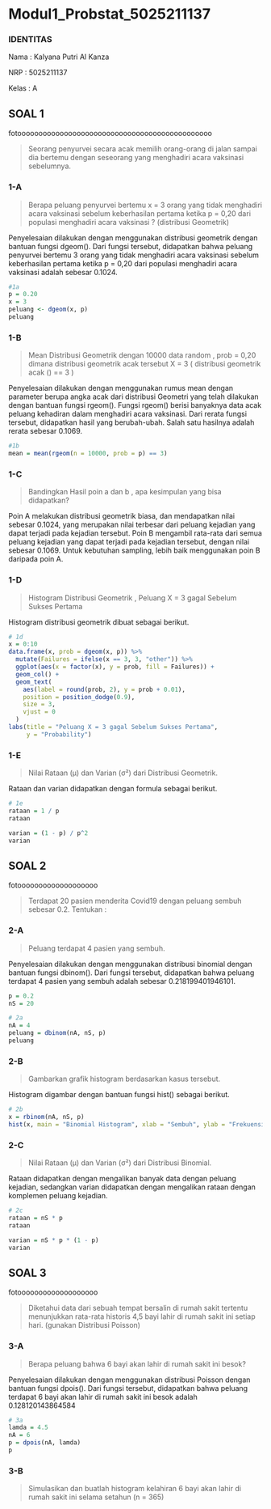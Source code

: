 # Modul1_Probstat_5025211137

### IDENTITAS

Nama  : Kalyana Putri Al Kanza

NRP   : 5025211137

Kelas : A

## SOAL 1

fotoooooooooooooooooooooooooooooooooooooooooooooo

>Seorang penyurvei secara acak memilih orang-orang di jalan sampai dia bertemu dengan seseorang yang menghadiri acara vaksinasi sebelumnya. 

### 1-A

>Berapa peluang penyurvei bertemu x = 3 orang yang tidak menghadiri acara vaksinasi  sebelum keberhasilan pertama ketika p = 0,20 dari populasi menghadiri acara vaksinasi ? (distribusi Geometrik)

Penyelesaian dilakukan dengan menggunakan distribusi geometrik dengan bantuan fungsi dgeom(). Dari fungsi tersebut, didapatkan bahwa peluang penyurvei bertemu 3 orang yang tidak menghadiri acara vaksinasi  sebelum keberhasilan pertama ketika p = 0,20 dari populasi menghadiri acara vaksinasi adalah sebesar 0.1024.

```R
#1a
p = 0.20
x = 3
peluang <- dgeom(x, p)
peluang
```

### 1-B

>Mean Distribusi Geometrik dengan 10000 data random , prob = 0,20 dimana distribusi geometrik acak tersebut X = 3 ( distribusi geometrik acak () == 3 )

Penyelesaian dilakukan dengan menggunakan rumus mean dengan parameter berupa angka acak dari distribusi Geometri yang telah dilakukan dengan bantuan fungsi rgeom(). Fungsi rgeom() berisi banyaknya data acak peluang kehadiran dalam menghadiri acara vaksinasi. Dari rerata fungsi tersebut, didapatkan hasil yang berubah-ubah. Salah satu hasilnya adalah rerata sebesar 0.1069.

```R
#1b
mean = mean(rgeom(n = 10000, prob = p) == 3)
```

### 1-C

>Bandingkan Hasil poin a dan b , apa kesimpulan yang bisa didapatkan?

Poin A melakukan distribusi geometrik biasa, dan mendapatkan nilai sebesar 0.1024, yang merupakan nilai terbesar dari peluang kejadian yang dapat terjadi pada kejadian tersebut. Poin B mengambil rata-rata dari semua peluang kejadian yang dapat terjadi pada kejadian tersebut, dengan nilai sebesar 0.1069. Untuk kebutuhan sampling, lebih baik menggunakan poin B daripada poin A.

### 1-D

>Histogram Distribusi Geometrik , Peluang X = 3 gagal Sebelum Sukses Pertama

Histogram distribusi geometrik dibuat sebagai berikut.

```R
# 1d
x = 0:10
data.frame(x, prob = dgeom(x, p)) %>%
  mutate(Failures = ifelse(x == 3, 3, "other")) %>%
  ggplot(aes(x = factor(x), y = prob, fill = Failures)) +
  geom_col() + 
  geom_text(
    aes(label = round(prob, 2), y = prob + 0.01),
    position = position_dodge(0.9),
    size = 3,
    vjust = 0
  )
labs(title = "Peluang X = 3 gagal Sebelum Sukses Pertama",
     y = "Probability")
```

### 1-E

>Nilai Rataan (μ) dan Varian (σ²) dari Distribusi Geometrik.

Rataan dan varian didapatkan dengan formula sebagai berikut.

```R
# 1e
rataan = 1 / p
rataan 

varian = (1 - p) / p^2
varian
```

## SOAL 2

fotooooooooooooooooooo

>Terdapat 20 pasien menderita Covid19 dengan peluang sembuh sebesar 0.2. Tentukan :

### 2-A

>Peluang terdapat 4 pasien yang sembuh.

Penyelesaian dilakukan dengan menggunakan distribusi binomial dengan bantuan fungsi dbinom(). Dari fungsi tersebut, didapatkan bahwa peluang terdapat 4 pasien yang sembuh adalah sebesar 0.218199401946101.

```R
p = 0.2
nS = 20

# 2a
nA = 4
peluang = dbinom(nA, nS, p)
peluang
```

### 2-B

>Gambarkan grafik histogram berdasarkan kasus tersebut.

Histogram digambar dengan bantuan fungsi hist() sebagai berikut.

```R
# 2b
x = rbinom(nA, nS, p)
hist(x, main = "Binomial Histogram", xlab = "Sembuh", ylab = "Frekuensi")
```

### 2-C

>Nilai Rataan (μ) dan Varian (σ²) dari Distribusi Binomial.

Rataan didapatkan dengan mengalikan banyak data dengan peluang kejadian, sedangkan varian didapatkan dengan mengalikan rataan dengan komplemen peluang kejadian.

```R
# 2c
rataan = nS * p
rataan

varian = nS * p * (1 - p)
varian
```

## SOAL 3

fotooooooooooooooooooo

>Diketahui data dari  sebuah tempat bersalin di rumah sakit tertentu menunjukkan rata-rata historis 4,5 bayi lahir di rumah sakit ini setiap hari. (gunakan Distribusi Poisson)

### 3-A

>Berapa peluang bahwa 6 bayi akan lahir di rumah sakit ini besok?

Penyelesaian dilakukan dengan menggunakan distribusi Poisson dengan bantuan fungsi dpois(). Dari fungsi tersebut, didapatkan bahwa peluang terdapat 6 bayi akan lahir di rumah sakit ini besok adalah 0.128120143864584

```R
# 3a
lamda = 4.5
nA = 6
p = dpois(nA, lamda)
p
```

### 3-B

>Simulasikan dan buatlah histogram kelahiran 6 bayi akan lahir di rumah sakit ini  selama setahun (n = 365)
